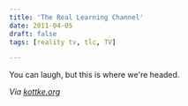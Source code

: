 ```yaml
---
title: 'The Real Learning Channel'
date: 2011-04-05
draft: false
tags: [reality tv, tlc, TV]

---
```


You can laugh, but this is where we're headed.  
  
_Via_ [_kottke.org_](http://kottke.org/11/04/hilarious-fake-tlc-promo)
